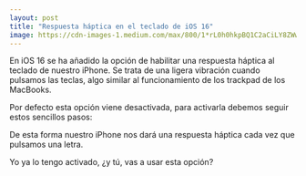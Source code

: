 ```yaml
---
layout: post
title: "Respuesta háptica en el teclado de iOS 16"
image: https://cdn-images-1.medium.com/max/800/1*rL0h0hkpBQ1C2aCiLY8ZWw.jpeg
---
```


En iOS 16 se ha añadido la opción de habilitar una respuesta háptica al teclado de nuestro iPhone. Se trata de una ligera vibración cuando pulsamos las teclas, algo similar al funcionamiento de los trackpad de los MacBooks.

Por defecto esta opción viene desactivada, para activarla debemos seguir estos sencillos pasos:

De esta forma nuestro iPhone nos dará una respuesta háptica cada vez que pulsamos una letra.

Yo ya lo tengo activado, ¿y tú, vas a usar esta opción?